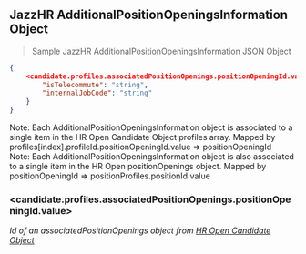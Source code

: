 ## JazzHR AdditionalPositionOpeningsInformation Object

> Sample JazzHR AdditionalPositionOpeningsInformation JSON Object

```json
{
    <candidate.profiles.associatedPositionOpenings.positionOpeningId.value>: {
        "isTelecommute": "string",
        "internalJobCode": "string"
    }
}

```

<aside class="notice">
Note: Each AdditionalPositionOpeningsInformation object is associated to a single item in the HR Open Candidate Object profiles array. Mapped by profiles[index].profileId.positionOpeningId.value => positionOpeningId
</aside>

<aside class="notice">
Note: Each AdditionalPositionOpeningsInformation object is also associated to a single item in the HR Open positionOpenings object. Mapped by positionOpeningId => positionProfiles.positionId.value
</aside>

### &lt;candidate.profiles.associatedPositionOpenings.positionOpeningId.value&gt;

*Id of an associatedPositionOpenings object from [HR Open Candidate Object](#hr-open-candidate-object)*
